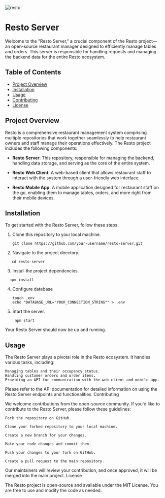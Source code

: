 
![resto](https://github.com/crwntec/resto-server/assets/77750176/abc17d1b-3087-48f0-a0db-f84df086be88)
# Resto Server

Welcome to the "Resto Server," a crucial component of the Resto project—an open-source restaurant manager designed to efficiently manage tables and orders. This server is responsible for handling requests and managing the backend data for the entire Resto ecosystem.

## Table of Contents
- [Project Overview](#project-overview)
- [Installation](#installation)
- [Usage](#usage)
- [Contributing](#contributing)
- [License](#license)

## Project Overview

Resto is a comprehensive restaurant management system comprising multiple repositories that work together seamlessly to help restaurant owners and staff manage their operations effectively. The Resto project includes the following components:

- **Resto Server**: This repository, responsible for managing the backend, handling data storage, and serving as the core of the entire system.

- **Resto Web Client**: A web-based client that allows restaurant staff to interact with the system through a user-friendly web interface.

- **Resto Mobile App**: A mobile application designed for restaurant staff on the go, enabling them to manage tables, orders, and more right from their mobile devices.

## Installation

To get started with the Resto Server, follow these steps:

1. Clone this repository to your local machine.

   ```shell
   git clone https://github.com/your-username/resto-server.git
2. Navigate to the project directory.
  ```shell
     cd resto-server
  ```
3. Install the project dependencies.

  ```shell
    npm install
  ```

4. Configure database
   ```shell
   touch .env
   echo "DATABASE_URL="YOUR_CONNECTION_STRING"" > .env
6. Start the server.
   ```shell
    npm start

Your Resto Server should now be up and running.
## Usage

The Resto Server plays a pivotal role in the Resto ecosystem. It handles various tasks, including:

    Managing tables and their occupancy status.
    Handling customer orders and order items.
    Providing an API for communication with the web client and mobile app.

Please refer to the API documentation for detailed information on using the Resto Server endpoints and functionalities.
Contributing

We welcome contributions from the open-source community. If you'd like to contribute to the Resto Server, please follow these guidelines:

    Fork the repository on GitHub.

    Clone your forked repository to your local machine.

    Create a new branch for your changes.

    Make your code changes and commit them.

    Push your changes to your fork on GitHub.

    Create a pull request to the main repository.

Our maintainers will review your contribution, and once approved, it will be merged into the main project.
License

The Resto project is open-source and available under the MIT License. You are free to use and modify the code as needed.
